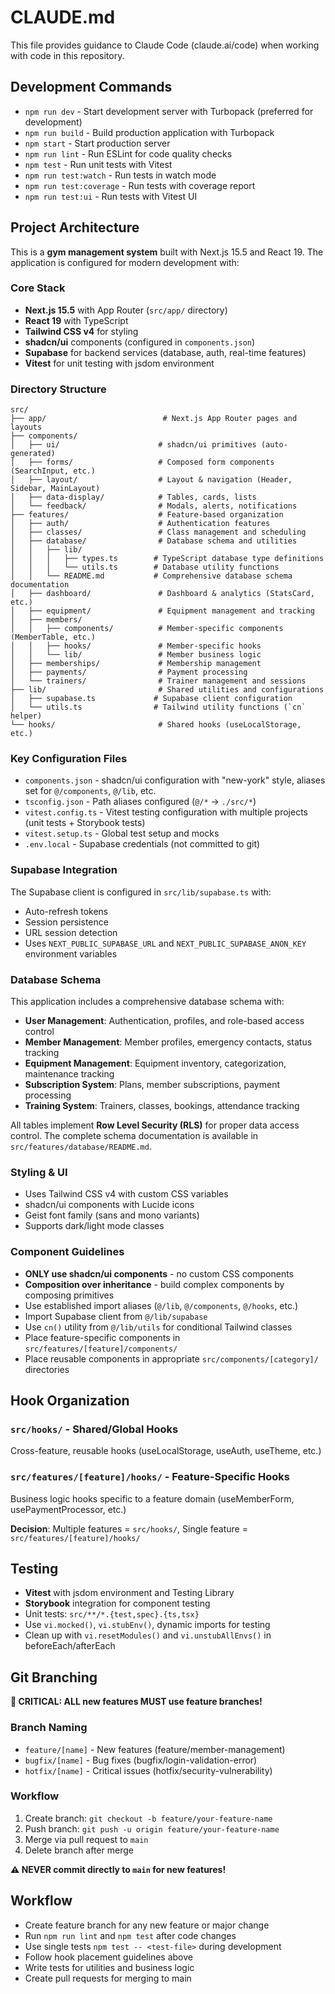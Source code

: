 # CLAUDE.md

This file provides guidance to Claude Code (claude.ai/code) when working with code in this repository.

## Development Commands

- `npm run dev` - Start development server with Turbopack (preferred for development)
- `npm run build` - Build production application with Turbopack
- `npm start` - Start production server
- `npm run lint` - Run ESLint for code quality checks
- `npm test` - Run unit tests with Vitest
- `npm run test:watch` - Run tests in watch mode
- `npm run test:coverage` - Run tests with coverage report
- `npm run test:ui` - Run tests with Vitest UI

## Project Architecture

This is a **gym management system** built with Next.js 15.5 and React 19. The application is configured for modern development with:

### Core Stack

- **Next.js 15.5** with App Router (`src/app/` directory)
- **React 19** with TypeScript
- **Tailwind CSS v4** for styling
- **shadcn/ui** components (configured in `components.json`)
- **Supabase** for backend services (database, auth, real-time features)
- **Vitest** for unit testing with jsdom environment

### Directory Structure

```
src/
├── app/                          # Next.js App Router pages and layouts
├── components/
│   ├── ui/                      # shadcn/ui primitives (auto-generated)
│   ├── forms/                   # Composed form components (SearchInput, etc.)
│   ├── layout/                  # Layout & navigation (Header, Sidebar, MainLayout)
│   ├── data-display/            # Tables, cards, lists
│   └── feedback/                # Modals, alerts, notifications
├── features/                    # Feature-based organization
│   ├── auth/                    # Authentication features
│   ├── classes/                 # Class management and scheduling
│   ├── database/                # Database schema and utilities
│   │   ├── lib/
│   │   │   ├── types.ts        # TypeScript database type definitions
│   │   │   └── utils.ts        # Database utility functions
│   │   └── README.md           # Comprehensive database schema documentation
│   ├── dashboard/               # Dashboard & analytics (StatsCard, etc.)
│   ├── equipment/               # Equipment management and tracking
│   ├── members/
│   │   ├── components/          # Member-specific components (MemberTable, etc.)
│   │   ├── hooks/               # Member-specific hooks
│   │   └── lib/                 # Member business logic
│   ├── memberships/             # Membership management
│   ├── payments/                # Payment processing
│   └── trainers/                # Trainer management and sessions
├── lib/                         # Shared utilities and configurations
│   ├── supabase.ts             # Supabase client configuration
│   └── utils.ts                # Tailwind utility functions (`cn` helper)
└── hooks/                       # Shared hooks (useLocalStorage, etc.)
```

### Key Configuration Files

- `components.json` - shadcn/ui configuration with "new-york" style, aliases set for `@/components`, `@/lib`, etc.
- `tsconfig.json` - Path aliases configured (`@/*` → `./src/*`)
- `vitest.config.ts` - Vitest testing configuration with multiple projects (unit tests + Storybook tests)
- `vitest.setup.ts` - Global test setup and mocks
- `.env.local` - Supabase credentials (not committed to git)

### Supabase Integration

The Supabase client is configured in `src/lib/supabase.ts` with:

- Auto-refresh tokens
- Session persistence
- URL session detection
- Uses `NEXT_PUBLIC_SUPABASE_URL` and `NEXT_PUBLIC_SUPABASE_ANON_KEY` environment variables

### Database Schema

This application includes a comprehensive database schema with:

- **User Management**: Authentication, profiles, and role-based access control
- **Member Management**: Member profiles, emergency contacts, status tracking
- **Equipment Management**: Equipment inventory, categorization, maintenance tracking
- **Subscription System**: Plans, member subscriptions, payment processing
- **Training System**: Trainers, classes, bookings, attendance tracking

All tables implement **Row Level Security (RLS)** for proper data access control. The complete schema documentation is available in `src/features/database/README.md`.

### Styling & UI

- Uses Tailwind CSS v4 with custom CSS variables
- shadcn/ui components with Lucide icons
- Geist font family (sans and mono variants)
- Supports dark/light mode classes

### Component Guidelines

- **ONLY use shadcn/ui components** - no custom CSS components
- **Composition over inheritance** - build complex components by composing primitives
- Use established import aliases (`@/lib`, `@/components`, `@/hooks`, etc.)
- Import Supabase client from `@/lib/supabase`
- Use `cn()` utility from `@/lib/utils` for conditional Tailwind classes
- Place feature-specific components in `src/features/[feature]/components/`
- Place reusable components in appropriate `src/components/[category]/` directories

## Hook Organization

### `src/hooks/` - Shared/Global Hooks

Cross-feature, reusable hooks (useLocalStorage, useAuth, useTheme, etc.)

### `src/features/[feature]/hooks/` - Feature-Specific Hooks

Business logic hooks specific to a feature domain (useMemberForm, usePaymentProcessor, etc.)

**Decision**: Multiple features = `src/hooks/`, Single feature = `src/features/[feature]/hooks/`

## Testing

- **Vitest** with jsdom environment and Testing Library
- **Storybook** integration for component testing
- Unit tests: `src/**/*.{test,spec}.{ts,tsx}`
- Use `vi.mocked()`, `vi.stubEnv()`, dynamic imports for testing
- Clean up with `vi.resetModules()` and `vi.unstubAllEnvs()` in beforeEach/afterEach

## Git Branching

**🚨 CRITICAL: ALL new features MUST use feature branches!**

### Branch Naming

- `feature/[name]` - New features (feature/member-management)
- `bugfix/[name]` - Bug fixes (bugfix/login-validation-error)
- `hotfix/[name]` - Critical issues (hotfix/security-vulnerability)

### Workflow

1. Create branch: `git checkout -b feature/your-feature-name`
2. Push branch: `git push -u origin feature/your-feature-name`
3. Merge via pull request to `main`
4. Delete branch after merge

**⚠️ NEVER commit directly to `main` for new features!**

## Workflow

- Create feature branch for any new feature or major change
- Run `npm run lint` and `npm test` after code changes
- Use single tests `npm test -- <test-file>` during development
- Follow hook placement guidelines above
- Write tests for utilities and business logic
- Create pull requests for merging to main
